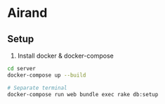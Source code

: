 # Airand

## Setup

1. Install docker & docker-compose

```bash
cd server
docker-compose up --build

# Separate terminal
docker-compose run web bundle exec rake db:setup
```
